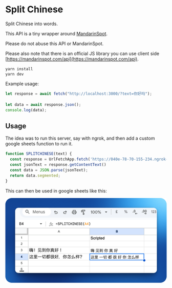 # Split Chinese

Split Chinese into words.

This API is a tiny wrapper around [MandarinSpot](https://mandarinspot.com/annotate).

Please do not abuse this API or MandarinSpot.


Please also note that there is an official JS library you can use client side [https://mandarinspot.com/api](https://mandarinspot.com/api).


```shell
yarn install
yarn dev
```

Example usage:
```javascript
let response = await fetch("http://localhost:3000/?text=你好吗");

let data = await response.json();
console.log(data);
```


## Usage

The idea was to run this server, say with ngrok, and then add a custom google sheets function to run it.

```javascript
function SPLITCHINESE(text) {
  const response = UrlFetchApp.fetch('https://040e-78-70-155-234.ngrok-free.app/?text=' + text);
  const jsonText = response.getContentText()
  const data = JSON.parse(jsonText);
  return data.segmented;
}
```

This can then be used in google sheets like this:

![Example usage](example-sheets.png)
